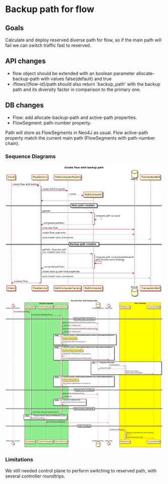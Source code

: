 # Backup path for flow

## Goals
Calculate and deploy reserved diverse path for flow, so if the main path will fail we can switch traffic fast to reserved.

## API changes
- flow object should be extended with an boolean parameter allocate-backup-path with values false(default) and true
- /flows/{flow-id}/path should also return `backup_path' with the backup path and its diversity factor in comparison to the primary one.

## DB changes
- Flow: add allocate-backup-path and active-path properties.
- FlowSegment: path-number property.

Path will store as FlowSegments in Neo4J as usual. Flow active-path property match the current main path (FlowSegments with path-number chain).

### Sequence Diagrams
![Create backuped flow](backup-paths-create.png)
![Reroute backuped flow](backup-paths-reroute.png)

### Limitations
We still needed control plane to perform switching to reserved path, with several controller roundtrips.
